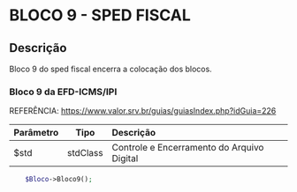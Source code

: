 #  BLOCO 9 - SPED FISCAL

## Descrição
Bloco 9 do sped fiscal encerra a colocação dos blocos.<br>


### Bloco 9 da EFD-ICMS/IPI
REFERÊNCIA: https://www.valor.srv.br/guias/guiasIndex.php?idGuia=226

| Parâmetro | Tipo | Descrição |
| :--- | :---: | :--- |
| $std | stdClass | Controle e Encerramento do Arquivo Digital |

```php
    $Bloco->Bloco9();
```

